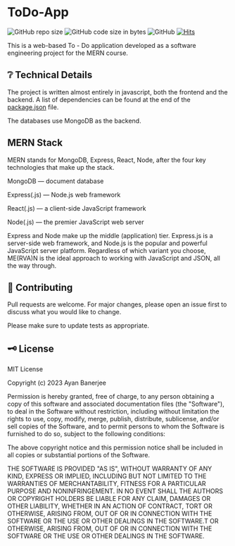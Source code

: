 # ToDo-App

![GitHub repo size](https://img.shields.io/github/repo-size/Ayan-Banerjee-918/ToDo-App-with-Date-Filtering-MERN?style=for-the-badge)
![GitHub code size in bytes](https://img.shields.io/github/languages/code-size/Ayan-Banerjee-918/ToDo-App-with-Date-Filtering-MERN?style=for-the-badge&color=%237b26d1)
![GitHub](https://img.shields.io/github/license/Ayan-Banerjee-918/ToDo-App-with-Date-Filtering-MERN?style=for-the-badge&color=orange)
[![Hits](https://hits.sh/github.com/Ayan-Banerjee-918/ToDo-App-with-Date-Filtering-MERN.svg?style=for-the-badge&label=VIEWS&extraCount=18)](https://hits.sh/github.com/Ayan-Banerjee-918/ToDo-App-with-Date-Filtering-MERN/)

This is a web-based To - Do application developed as a software engineering project for the MERN course.

## :grey_question: Technical Details

The project is written almost entirely in javascript, both the frontend and the backend. A list of dependencies can be found at the end of the [package.json](package.json) file.

The databases use MongoDB as the backend.

## MERN Stack
MERN stands for MongoDB, Express, React, Node, after the four key technologies that make up the stack.

MongoDB — document database

Express(.js) — Node.js web framework

React(.js) — a client-side JavaScript framework

Node(.js) — the premier JavaScript web server

Express and Node make up the middle (application) tier. Express.js is a server-side web framework, and Node.js is the popular and powerful JavaScript server platform. Regardless of which variant you choose, ME(RVA)N is the ideal approach to working with JavaScript and JSON, all the way through.

## :handshake: Contributing

Pull requests are welcome. For major changes, please open an issue first
to discuss what you would like to change.

Please make sure to update tests as appropriate.

## :old_key: License

MIT License

Copyright (c) 2023 Ayan Banerjee

Permission is hereby granted, free of charge, to any person obtaining a copy
of this software and associated documentation files (the "Software"), to deal
in the Software without restriction, including without limitation the rights
to use, copy, modify, merge, publish, distribute, sublicense, and/or sell
copies of the Software, and to permit persons to whom the Software is
furnished to do so, subject to the following conditions:

The above copyright notice and this permission notice shall be included in all
copies or substantial portions of the Software.

THE SOFTWARE IS PROVIDED "AS IS", WITHOUT WARRANTY OF ANY KIND, EXPRESS OR
IMPLIED, INCLUDING BUT NOT LIMITED TO THE WARRANTIES OF MERCHANTABILITY,
FITNESS FOR A PARTICULAR PURPOSE AND NONINFRINGEMENT. IN NO EVENT SHALL THE
AUTHORS OR COPYRIGHT HOLDERS BE LIABLE FOR ANY CLAIM, DAMAGES OR OTHER
LIABILITY, WHETHER IN AN ACTION OF CONTRACT, TORT OR OTHERWISE, ARISING FROM,
OUT OF OR IN CONNECTION WITH THE SOFTWARE OR THE USE OR OTHER DEALINGS IN THE
SOFTWARE.T OR OTHERWISE, ARISING FROM, OUT OF OR IN CONNECTION WITH THE SOFTWARE OR THE USE OR OTHER DEALINGS IN THE SOFTWARE.

